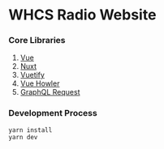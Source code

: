 # WHCS Radio Website

### Core Libraries
1. [Vue](https://github.com/vuejs/vue)
2. [Nuxt](https://github.com/nuxt/nuxt.js)
3. [Vuetify](https://github.com/vuetifyjs/vuetify)
4. [Vue Howler](https://github.com/Blocklevel/vue-howler)
5. [GraphQL Request](https://github.com/graphcool/graphql-request)


### Development Process
```
yarn install
yarn dev
```
